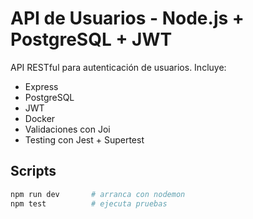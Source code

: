 # API de Usuarios - Node.js + PostgreSQL + JWT

API RESTful para autenticación de usuarios. Incluye:

- Express
- PostgreSQL
- JWT
- Docker
- Validaciones con Joi
- Testing con Jest + Supertest

## Scripts

```bash
npm run dev       # arranca con nodemon
npm test          # ejecuta pruebas
